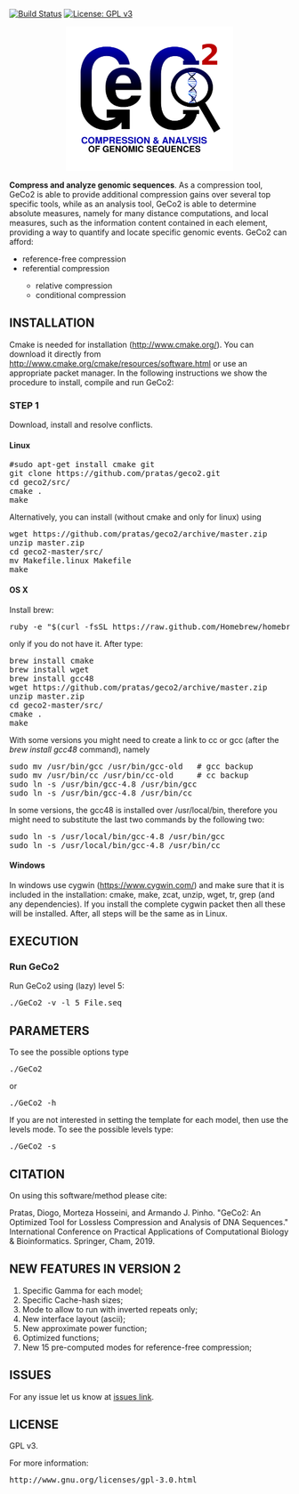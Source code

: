 [![Build Status](https://travis-ci.org/pratas/geco2.svg?branch=master)](https://travis-ci.org/cobilab/geco2)
[![License: GPL v3](https://img.shields.io/badge/License-GPL%20v3-blue.svg)](LICENSE)

<p align="center"><img src="imgs/logo.png" 
alt="GeCo2" width="300" height="260" border="0" /></p>
<b>Compress and analyze genomic sequences</b>. As a compression tool, GeCo2 is able to provide additional compression gains over several top specific tools, while as an analysis tool, GeCo2 is able to determine absolute measures, namely for many distance computations, and local measures, such as the information content contained in each element, providing a way to quantify and locate specific genomic events. 
GeCo2 can afford:
<ul>
<li>reference-free compression</li>
<li>referential compression</li>
<ul>
<li>relative compression</li>
<li>conditional compression</li>
</ul>
</ul>

## INSTALLATION ##

Cmake is needed for installation (http://www.cmake.org/). You can download it directly from http://www.cmake.org/cmake/resources/software.html or use an appropriate packet manager. In the following instructions we show the procedure to install, compile and run GeCo2:

### STEP 1

Download, install and resolve conflicts.

#### Linux 
<pre>
#sudo apt-get install cmake git
git clone https://github.com/pratas/geco2.git
cd geco2/src/
cmake .
make
</pre>

Alternatively, you can install (without cmake and only for linux) using

<pre>
wget https://github.com/pratas/geco2/archive/master.zip
unzip master.zip
cd geco2-master/src/
mv Makefile.linux Makefile
make
</pre>

#### OS X
Install brew:
<pre>
ruby -e "$(curl -fsSL https://raw.github.com/Homebrew/homebrew/go/install)"
</pre>
only if you do not have it. After type:
<pre>
brew install cmake
brew install wget
brew install gcc48
wget https://github.com/pratas/geco2/archive/master.zip
unzip master.zip
cd geco2-master/src/
cmake .
make
</pre>
With some versions you might need to create a link to cc or gcc (after the *brew install gcc48* command), namely
<pre>
sudo mv /usr/bin/gcc /usr/bin/gcc-old   # gcc backup
sudo mv /usr/bin/cc /usr/bin/cc-old     # cc backup
sudo ln -s /usr/bin/gcc-4.8 /usr/bin/gcc
sudo ln -s /usr/bin/gcc-4.8 /usr/bin/cc
</pre>
In some versions, the gcc48 is installed over /usr/local/bin, therefore you might need to substitute the last two commands by the following two:
<pre>
sudo ln -s /usr/local/bin/gcc-4.8 /usr/bin/gcc
sudo ln -s /usr/local/bin/gcc-4.8 /usr/bin/cc
</pre>

#### Windows

In windows use cygwin (https://www.cygwin.com/) and make sure that it is included in the installation: cmake, make, zcat, unzip, wget, tr, grep (and any dependencies). If you install the complete cygwin packet then all these will be installed. After, all steps will be the same as in Linux.

## EXECUTION

### Run GeCo2

Run GeCo2 using (lazy) level 5:

<pre>
./GeCo2 -v -l 5 File.seq
</pre>

## PARAMETERS

To see the possible options type
<pre>
./GeCo2
</pre>
or
<pre>
./GeCo2 -h
</pre>

If you are not interested in setting the template for each model, then use the levels mode. To see the possible levels type:
<pre>
./GeCo2 -s
</pre>

## CITATION ##

On using this software/method please cite:

Pratas, Diogo, Morteza Hosseini, and Armando J. Pinho. "GeCo2: An Optimized Tool for Lossless Compression and Analysis of DNA Sequences." International Conference on Practical Applications of Computational Biology & Bioinformatics. Springer, Cham, 2019.

## NEW FEATURES IN VERSION 2 ##

1. Specific Gamma for each model;
2. Specific Cache-hash sizes;
3. Mode to allow to run with inverted repeats only;
4. New interface layout (ascii);
5. New approximate power function;
6. Optimized functions;
7. New 15 pre-computed modes for reference-free compression;

## ISSUES ##

For any issue let us know at [issues link](https://github.com/pratas/GeCo2/issues).

## LICENSE ##

GPL v3.

For more information:
<pre>http://www.gnu.org/licenses/gpl-3.0.html</pre>

                                                    

